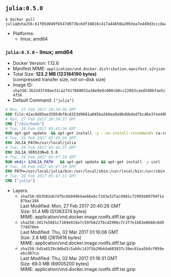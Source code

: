 ## `julia:0.5.0`

```console
$ docker pull julia@sha256:61f05d049fb547d0736c6df34816c417a44850a2093ea7e449d3ccc8aa95809c
```

-	Platforms:
	-	linux; amd64

### `julia:0.5.0` - linux; amd64

-	Docker Version: 1.12.6
-	Manifest MIME: `application/vnd.docker.distribution.manifest.v2+json`
-	Total Size: **123.2 MB (123184190 bytes)**  
	(compressed transfer size, not on-disk size)
-	Image ID: `sha256:3b32d3749ae31ca27417660031a38e9e8c000cb0cc22043caed5d9bfae5c4f56`
-	Default Command: `["julia"]`

```dockerfile
# Mon, 27 Feb 2017 20:34:36 GMT
ADD file:41ac8d85ee35954bf6c8353d9681a045ba260aa9a96dbbded7bcd6e37ee49bea in / 
# Mon, 27 Feb 2017 20:34:37 GMT
CMD ["/bin/bash"]
# Tue, 28 Feb 2017 05:45:36 GMT
RUN apt-get update 	&& apt-get install -y --no-install-recommends ca-certificates 	&& rm -rf /var/lib/apt/lists/*
# Tue, 28 Feb 2017 05:45:36 GMT
ENV JULIA_PATH=/usr/local/julia
# Tue, 28 Feb 2017 05:45:37 GMT
ENV JULIA_VERSION=0.5.0
# Tue, 28 Feb 2017 05:47:10 GMT
RUN mkdir $JULIA_PATH 	&& apt-get update && apt-get install -y curl 	&& curl -sSL "https://julialang.s3.amazonaws.com/bin/linux/x64/${JULIA_VERSION%[.-]*}/julia-${JULIA_VERSION}-linux-x86_64.tar.gz" -o julia.tar.gz 	&& curl -sSL "https://julialang.s3.amazonaws.com/bin/linux/x64/${JULIA_VERSION%[.-]*}/julia-${JULIA_VERSION}-linux-x86_64.tar.gz.asc" -o julia.tar.gz.asc 	&& export GNUPGHOME="$(mktemp -d)" 	&& gpg --keyserver ha.pool.sks-keyservers.net --recv-keys 3673DF529D9049477F76B37566E3C7DC03D6E495 	&& gpg --batch --verify julia.tar.gz.asc julia.tar.gz 	&& rm -r "$GNUPGHOME" julia.tar.gz.asc 	&& tar -xzf julia.tar.gz -C $JULIA_PATH --strip-components 1 	&& rm -rf /var/lib/apt/lists/* julia.tar.gz*
# Tue, 28 Feb 2017 05:47:10 GMT
ENV PATH=/usr/local/julia/bin:/usr/local/sbin:/usr/local/bin:/usr/sbin:/usr/bin:/sbin:/bin
# Tue, 28 Feb 2017 05:47:11 GMT
CMD ["julia"]
```

-	Layers:
	-	`sha256:693502eb7dfbc6b94964ae66ebc72d3e32facd981c72995b09794f1e87bac184`  
		Last Modified: Mon, 27 Feb 2017 20:40:26 GMT  
		Size: 51.4 MB (51363374 bytes)  
		MIME: application/vnd.docker.image.rootfs.diff.tar.gzip
	-	`sha256:3417e5681c7169e918a7c59fb622fbcd2996c7c3f7e1b83e0660c8d977dd78ee`  
		Last Modified: Thu, 02 Mar 2017 01:16:08 GMT  
		Size: 2.8 MB (2815616 bytes)  
		MIME: application/vnd.docker.image.rootfs.diff.tar.gzip
	-	`sha256:5d5a6529c8dbd2c5ab9c143f5b29b4da603837c39ec81ea5b9cf059eebcd87ca`  
		Last Modified: Thu, 02 Mar 2017 01:16:31 GMT  
		Size: 69.0 MB (69005200 bytes)  
		MIME: application/vnd.docker.image.rootfs.diff.tar.gzip
